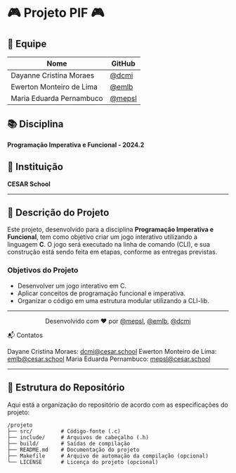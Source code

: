 # 🎮 **Projeto PIF** 🎮


## 👥 **Equipe**

| Nome                      | GitHub                                                   |
|----------------------------|----------------------------------------------------------|
| Dayanne Cristina Moraes      | [@dcmi](https://github.com/dayannemoraes)                      |
| Ewerton Monteiro de Lima    | [@emlb](https://github.ewertonmonteiroo)                      |
| Maria Eduarda Pernambuco    | [@mepsl](https://github.com/mariaeduardapernambuco)      |

## 📚 **Disciplina**
**Programação Imperativa e Funcional - 2024.2**

## 🏫 **Instituição**
**CESAR School**

---

## 📝 **Descrição do Projeto**

Este projeto, desenvolvido para a disciplina **Programação Imperativa e Funcional**, tem como objetivo criar um jogo interativo utilizando a linguagem **C**. O jogo será executado na linha de comando (CLI), e sua construção está sendo feita em etapas, conforme as entregas previstas.

### **Objetivos do Projeto**
- Desenvolver um jogo interativo em C.
- Aplicar conceitos de programação funcional e imperativa.
- Organizar o código em uma estrutura modular utilizando a CLI-lib.

---
<p align="center"> Desenvolvido com ❤️ por <a href="https://github.com/mariaeduardapernambuco">@mepsl</a>, <a href="https://github.com/ewertonmonteiroo">@emlb</a>, <a href="https://github.com/dayannemoraes">@dcmi</a> </p>

📬 Contatos

Dayane Cristina Moraes: <a href="mailto:dcmi@cesar.school">dcmi@cesar.school</a>
Ewerton Monteiro de Lima: <a href="mailto:emlb@cesar.school">emlb@cesar.school</a>
Maria Eduarda Pernambuco: <a href="mailto:mepsl@cesar.school">mepsl@cesar.school</a>

---

## 📂 **Estrutura do Repositório**

Aqui está a organização do repositório de acordo com as especificações do projeto:

```plaintext
/projeto
├── src/         # Código-fonte (.c)
├── include/     # Arquivos de cabeçalho (.h)
├── build/       # Saídas de compilação
├── README.md    # Documentação do projeto
├── Makefile     # Arquivo de automação da compilação (opcional)
└── LICENSE      # Licença do projeto (opcional)

